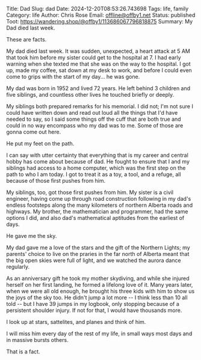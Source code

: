 Title: Dad
Slug: dad
Date: 2024-12-20T08:53:26.743698
Tags: life, family
Category: life
Author: Chris Rose
Email: offline@offby1.net
Status: published
Toot: https://wandering.shop/@offby1/113686067796818875
Summary: My Dad died last week.

These are facts.

My dad died last week. It was sudden, unexpected, a heart attack at 5 AM that took him before my sister could get to the hospital at 7. I had early warning when she texted me that she was on the way to the hospital. I got up, made my coffee, sat down at my desk to work, and before I could even come to grips with the start of my day... he was gone.

My dad was born in 1952 and lived 72 years. He left behind 3 children and five siblings, and countless other lives he touched briefly or deeply.

My siblings both prepared remarks for his memorial. I did not; I'm not sure I could have written down and read out loud all the things that I'd have needed to say, so I said some things off the cuff that are both true and could in no way encompass who my dad was to me. Some of those are gonna come out here.

He put my feet on the path.

I can say with utter certainty that everything that is my career and central hobby has come about because of dad. He fought to ensure that I and my siblings had access to a home computer, which was the first step on the path to who I am today. I got to treat it as a toy, a tool, and a refuge, all because of those first pushes from him. 

My siblings, too, got those first pushes from him. My sister is a civil engineer, having come up through road construction following in my dad's endless footsteps along the many kilometers of northern Alberta roads and highways. My brother, the mathematician and programmer, had the same options I did, and also dad's mathematical aptitudes from the earliest of days.

He gave me the sky.

My dad gave me a love of the stars and the gift of the Northern Lights; my parents' choice to live on the praries in the far north of Alberta meant that the big open skies were full of light, and we watched the aurora dance regularly. 

As an anniversary gift he took my mother skydiving, and while she injured herself on her first landing, he formed a lifelong love of it. Many years later, when we were all old enough, he brought his three kids with him to show us the joys of the sky too. He didn't jump a lot more -- I think less than 10 all told -- but I have 39 jumps in my logbook, only stopping because of a persistent shoulder injury. If not for that, I would have thousands more.

I look up at stars, sattelites, and planes and think of him.

I will miss him every day of the rest of my life, in small ways most days and in massive bursts others. 

That is a fact.
